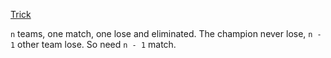 [Trick](https://leetcode.com/problems/count-of-matches-in-tournament/discuss/970311/Just-return-n-1-O(1))

```n``` teams, one match, one lose and eliminated.
The champion never lose, ```n - 1``` other team lose.
So need ```n - 1``` match.
